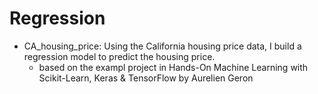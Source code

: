 # Regression


- CA_housing_price: Using the California housing price data, I build a regression model to predict the housing price. 
	- based on the exampl project in Hands-On Machine Learning with Scikit-Learn, Keras & TensorFlow by Aurelien Geron

